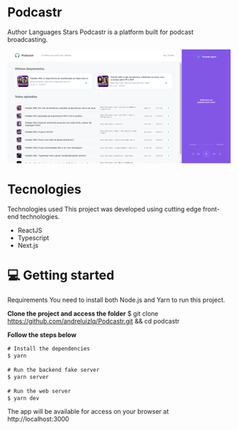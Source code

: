 # Podcastr
Author Languages Stars
Podcastr is a platform built for podcast broadcasting.


![alt text](https://github.com/andreluizlq/Podcastr/blob/main/public/print.PNG)

# Tecnologies

Technologies used
This project was developed using cutting edge front-end technologies.
 - ReactJS
 - Typescript
 - Next.js

# 💻 Getting started
Requirements
You need to install both Node.js and Yarn to run this project.

**Clone the project and access the folder**
$ git clone https://github.com/andreluizlq/Podcastr.git && cd podcastr

**Follow the steps below**
```
# Install the dependencies
$ yarn

# Run the backend fake server
$ yarn server

# Run the web server
$ yarn dev
```

The app will be available for access on your browser at http://localhost:3000
